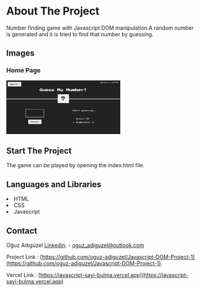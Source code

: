 # About The Project

Number finding game with Javascript DOM manipulation.A random number is generated and it is tried to find that number by guessing. 


## Images

### Home Page

<img src="img/page.png" width="60%">

## Start The Project

The game can be played by opening the index.html file.


## Languages and Libraries

<li>HTML
<li>CSS
<li>Javascript


## Contact

Oğuz Adıgüzel [Linkedin](https://www.linkedin.com/in/oğuz-adıgüzel-2672a8242). - oguz_adiguzel@outlook.com

Project Link : [https://github.com/oguz-adiguzel/Javascript-DOM-Project-1](https://github.com/oguz-adiguzel/Javascript-DOM-Project-1).

Vercel Link : [https://javascript-sayi-bulma.vercel.app](https://javascript-sayi-bulma.vercel.app)